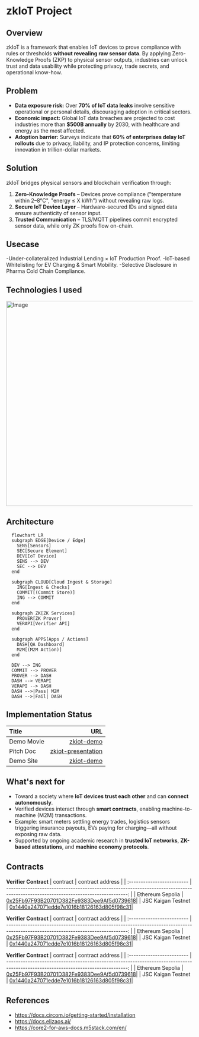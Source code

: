 # zkIoT Project 

## Overview
zkIoT is a framework that enables IoT devices to prove compliance with rules or thresholds **without revealing raw sensor data**. By applying Zero-Knowledge Proofs (ZKP) to physical sensor outputs, industries can unlock trust and data usability while protecting privacy, trade secrets, and operational know-how.

## Problem
- **Data exposure risk:** Over **70% of IoT data leaks** involve sensitive operational or personal details, discouraging adoption in critical sectors.
- **Economic impact:** Global IoT data breaches are projected to cost industries more than **$500B annually** by 2030, with healthcare and energy as the most affected.
- **Adoption barrier:** Surveys indicate that **60% of enterprises delay IoT rollouts** due to privacy, liability, and IP protection concerns, limiting innovation in trillion-dollar markets.

## Solution
zkIoT bridges physical sensors and blockchain verification through:
1. **Zero-Knowledge Proofs** – Devices prove compliance ("temperature within 2–8°C", "energy ≤ X kWh") without revealing raw logs.
2. **Secure IoT Device Layer** – Hardware-secured IDs and signed data ensure authenticity of sensor input.
3. **Trusted Communication** – TLS/MQTT pipelines commit encrypted sensor data, while only ZK proofs flow on-chain.

## Usecase 
-Under-collateralized Industrial Lending × IoT Production Proof.
-IoT-based Whitelisting for EV Charging & Smart Mobility.
-Selective Disclosure in Pharma Cold Chain Compliance.

## Technologies I used
<img width="907" height="552" alt="Image" src="https://github.com/user-attachments/assets/1d551f10-e3ae-433c-87c2-d445277f5553" />

## Architecture

```mermaid
  flowchart LR
  subgraph EDGE[Device / Edge]
    SENS[Sensors]
    SEC[Secure Element]
    DEV[IoT Device]
    SENS --> DEV
    SEC --> DEV
  end

  subgraph CLOUD[Cloud Ingest & Storage]
    ING[Ingest & Checks]
    COMMIT[(Commit Store)]
    ING --> COMMIT
  end

  subgraph ZK[ZK Services]
    PROVER[ZK Prover]
    VERAPI[Verifier API]
  end

  subgraph APPS[Apps / Actions]
    DASH[QA Dashboard]
    M2M[(M2M Action)]
  end

  DEV --> ING
  COMMIT --> PROVER
  PROVER --> DASH
  DASH --> VERAPI
  VERAPI --> DASH
  DASH -->|Pass| M2M
  DASH -->|Fail| DASH

```

## Implementation Status

| Title          |                                                              URL |
| :------------- | ---------------------------------------------------------------: |
| Demo Movie      |                                      [zkiot-demo](https://youtu.be/WDGJQbM-rik)|
| Pitch Doc    |   [zkiot-presentation](https://www.canva.com/design/DAGxszg1ejA/_BAAG-tUr6_MTcjdlD_zBA/edit?utm_content=DAGxszg1ejA&utm_campaign=designshare&utm_medium=link2&utm_source=sharebutton) |
| Demo Site     |                                 [zkiot-demo](https://zk-credit-teal.vercel.app/) | 

## What's next for
- Toward a society where **IoT devices trust each other** and can **connect autonomously**.
- Verified devices interact through **smart contracts**, enabling machine-to-machine (M2M) transactions.
- Example: smart meters settling energy trades, logistics sensors triggering insurance payouts, EVs paying for charging—all without exposing raw data.
- Supported by ongoing academic research in **trusted IoT networks**, **ZK-based attestations**, and **machine economy protocols**.

## Contracts　
**Verifier Contract**
| contract                   |                                                                                                                   contract address |
| :------------------------- | ---------------------------------------------------------------------------------------------------------------------------------: |
| Ethereum Sepolia    | [0x25Fb97F93B20701D382Fe9383Dee9Af5d0739618](https://etherscan.io/address/0x25fb97f93b20701d382fe9383dee9af5d0739618)|
| JSC Kaigan Testnet    | [0x1440a247071edde7e1016b18126163d805f98c31](https://explorer.kaigan.jsc.dev/address/0x1440A247071EDdE7e1016b18126163D805f98C31)|

**Verifier Contract**
| contract                   |                                                                                                                   contract address |
| :------------------------- | ---------------------------------------------------------------------------------------------------------------------------------: |
| Ethereum Sepolia    | [0x25Fb97F93B20701D382Fe9383Dee9Af5d0739618](https://etherscan.io/address/0x25fb97f93b20701d382fe9383dee9af5d0739618)|
| JSC Kaigan Testnet    | [0x1440a247071edde7e1016b18126163d805f98c31](https://explorer.kaigan.jsc.dev/address/0x1440A247071EDdE7e1016b18126163D805f98C31)|

**Verifier Contract**
| contract                   |                                                                                                                   contract address |
| :------------------------- | ---------------------------------------------------------------------------------------------------------------------------------: |
| Ethereum Sepolia    | [0x25Fb97F93B20701D382Fe9383Dee9Af5d0739618](https://etherscan.io/address/0x25fb97f93b20701d382fe9383dee9af5d0739618)|
| JSC Kaigan Testnet    | [0x1440a247071edde7e1016b18126163d805f98c31](https://explorer.kaigan.jsc.dev/address/0x1440A247071EDdE7e1016b18126163D805f98C31)|

## References　
- https://docs.circom.io/getting-started/installation
- https://docs.elizaos.ai/
- https://core2-for-aws-docs.m5stack.com/en/
